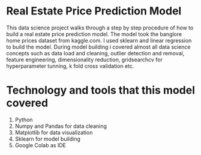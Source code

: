 # Real Estate Price Prediction Model
This data science project walks through a step by step procedure of how to build a real estate price prediction model. The model took the banglore home prices dataset from kaggle.com. I used sklearn and linear regression to build the model. During model building i covered almost all data science concepts such as data load and cleaning, outlier detection and removal, feature engineering, dimensionality reduction, gridsearchcv for hyperparameter tunning, k fold cross validation etc. 

# Technology and tools that this model covered

1. Python
2. Numpy and Pandas for data cleaning
3. Matplotlib for data visualization
4. Sklearn for model building
5. Google Colab as IDE
